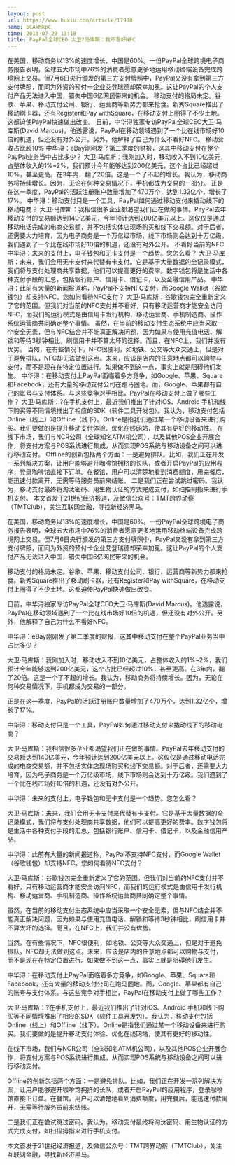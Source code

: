 ```yaml
---
layout: post
url: https://www.huxiu.com/article/17908
name: bCAkMkpC
time: 2013-07-29 13:18
title: PayPal全球CEO 大卫?马库斯：我不看好NFC
---
```

在美国，移动商务以13%的速度增长，中国是60%。一份PayPal全球跨境电子商务报告表明，全球五大市场中76%的消费者愿意更多地运用移动终端设备完成跨境网上交易。但7月6日央行颁发的第三方支付牌照中，PayPal又没有拿到第三方支付牌照，而同为外资的预付卡企业艾登瑞德却荣幸加冕。这让PayPal的个人支付产品无法进入中国，错失中国6亿网民带来的机会。 移动支付的格局未定。谷歌、苹果、移动支付公司、银行、运营商等新势力都来抢食。新秀Square推出了移动刷卡器，还有Register和Pay withSquare，在移动支付上圈得了不少土地。这都迫使PayPal快速做出改变。 日前，中华浔独家专访PayPal全球CEO大卫·马库斯(David Marcus)。他透露说，PayPal在移动领域遇到了一个比在线市场好10倍的机遇，但还没有对外公开。另外，他解释了自己为什么不看好NFC。 移动营收占比超10% 中华浔：eBay刚刚发了第二季度的财报，这其中移动支付在整个PayPal业务当中占比多少？ 大卫·马库斯：我刚加入时，移动收入不到10亿美元，占整体收入的1%~2%，我们预计今年能够达到200亿美元，这个占比已经超过10%，甚至更高。在3年内，翻了20倍。这是一个了不起的增长。我认为，移动商务将持续增长。因为，无论在何种交易情况下，手机都成为交易的一部分。 正是在这一季度，PayPal的活跃注册账户数量增加了470万个，达到1.32亿个，增长了17%。 中华浔：移动支付只是一个工具，PayPal如何通过移动支付来撬动线下的移动电商？ 大卫·马库斯：我相信很多企业都渴望我们正在做的事情。PayPal去年移动支付的交易额达到140亿美元，今年预计达到200亿美元以上。这仅仅是通过移动电话完成的电商交易额，并不包括实体店现场购买和线下交易额。对于后者，还需要大力培育，因为电子商务是一个万亿级市场，线下市场则会达到十万亿级。我们遇到了一个比在线市场好10倍的机遇，还没有对外公开。 不看好当前的NFC 中华浔：未来的支付上，电子钱包和无卡支付是一个趋势。您怎么看？ 大卫·马库斯：未来，我们会用无卡支付来代替有卡支付。它是基于大量数据的全记录模式，我们将与支付处理商共享数据，他们可以提高更好的费率。数字钱包将是生活中各种支付手段的汇总，包括银行账户、信用卡、借记卡，以及金融信用产品。 中华浔：此前有大量的新闻报道称，PayPal不支持NFC支付，而Google Wallet（谷歌钱包）却支持NFC。您如何看待NFC支付？ 大卫·马库斯：谷歌钱包完全重新定义了它的范围。但我们对当前的NFC支付并不看好，只有移动运营商才能安全访问NFC，而我们的运行模式是由信用卡发行机构、移动运营商、手机制造商、操作系统运营商共同确定整个事情。 虽然，在当前的移动支付生态系统中应当采取一个安全无素，但与NFC结合并不能真正解决问题，因为如果与使用充值电话、解锁和等待3秒钟相比，刷信用卡并不算太坏的选择。而且，在NFC上，我们并没有优势。 当然，在有些情况下，NFC很便利，如地铁、公交等大众交通上，但是对于避免排队，NFC却无法做到这点。未来，应该是店内的任意地点都可以购物与支付，而不是现在在特定位置进行。如果做不到这一点，事实上就是阻碍他们发生。 中华浔：在移动支付上PayPal面临着多方竞争，如Google、苹果、Square和Facebook，还有大量的移动支付公司在跑马圈地。而，Google、苹果都有自己的账号与支付体系。与这些竞争对手相比，PayPal在移动支付上做了哪些工作？ 大卫·马库斯：?在手机支付上，最近我们推出了针对iOS、Android 手机和线下购买等不同情境推出了相应的SDK（软件工具开发包）。我认为，移动支付包括Online（线上）和Offline（线下）。Online是指我们通过某一个移动设备来进行购买。我们要做的是提升移动支付体验、优化在线网站，使其有更好的移动性。 在线下市场，我们与NCR公司（全球知名ATM机公司），以及其他POS企业开展合作，将支付方案与POS系统进行集成，从而实现POS系统与移动设备之间可以进行移动支付。 Offline的创新包括两个方面：一是避免排队。比如，我们正在开发一系列解决方案，让用户能够避开咖啡馆拥挤的长队，或者开启PayPal的应用程序，登录咖啡馆直接下订单。在餐馆，用户可以清楚地看到消费额度，用完餐后，能迅速付款离开，无需等待服务员前来结账。 二是我们正在尝试跳过密码。我认为，移动支付最终将淘汰密码、用生物认证的方式完成支付，如扫描拇指来进行手机支付。 本文首发于21世纪经济报道，及微信公众号：TMT跨界动察（TMTClub），关注互联网金融，寻找新经济黑马。

在美国，移动商务以13%的速度增长，中国是60%。一份PayPal全球跨境电子商务报告表明，全球五大市场中76%的消费者愿意更多地运用移动终端设备完成跨境网上交易。但7月6日央行颁发的第三方支付牌照中，PayPal又没有拿到第三方支付牌照，而同为外资的预付卡企业艾登瑞德却荣幸加冕。这让PayPal的个人支付产品无法进入中国，错失中国6亿网民带来的机会。

移动支付的格局未定。谷歌、苹果、移动支付公司、银行、运营商等新势力都来抢食。新秀Square推出了移动刷卡器，还有Register和Pay withSquare，在移动支付上圈得了不少土地。这都迫使PayPal快速做出改变。

日前，中华浔独家专访PayPal全球CEO大卫·马库斯(David Marcus)。他透露说，PayPal在移动领域遇到了一个比在线市场好10倍的机遇，但还没有对外公开。另外，他解释了自己为什么不看好NFC。

中华浔：eBay刚刚发了第二季度的财报，这其中移动支付在整个PayPal业务当中占比多少？

大卫·马库斯：我刚加入时，移动收入不到10亿美元，占整体收入的1%~2%，我们预计今年能够达到200亿美元，这个占比已经超过10%，甚至更高。在3年内，翻了20倍。这是一个了不起的增长。我认为，移动商务将持续增长。因为，无论在何种交易情况下，手机都成为交易的一部分。

正是在这一季度，PayPal的活跃注册账户数量增加了470万个，达到1.32亿个，增长了17%。

中华浔：移动支付只是一个工具，PayPal如何通过移动支付来撬动线下的移动电商？

大卫·马库斯：我相信很多企业都渴望我们正在做的事情。PayPal去年移动支付的交易额达到140亿美元，今年预计达到200亿美元以上。这仅仅是通过移动电话完成的电商交易额，并不包括实体店现场购买和线下交易额。对于后者，还需要大力培育，因为电子商务是一个万亿级市场，线下市场则会达到十万亿级。我们遇到了一个比在线市场好10倍的机遇，还没有对外公开。

中华浔：未来的支付上，电子钱包和无卡支付是一个趋势。您怎么看？

大卫·马库斯：未来，我们会用无卡支付来代替有卡支付。它是基于大量数据的全记录模式，我们将与支付处理商共享数据，他们可以提高更好的费率。数字钱包将是生活中各种支付手段的汇总，包括银行账户、信用卡、借记卡，以及金融信用产品。

中华浔：此前有大量的新闻报道称，PayPal不支持NFC支付，而Google Wallet（谷歌钱包）却支持NFC。您如何看待NFC支付？

大卫·马库斯：谷歌钱包完全重新定义了它的范围。但我们对当前的NFC支付并不看好，只有移动运营商才能安全访问NFC，而我们的运行模式是由信用卡发行机构、移动运营商、手机制造商、操作系统运营商共同确定整个事情。

虽然，在当前的移动支付生态系统中应当采取一个安全无素，但与NFC结合并不能真正解决问题，因为如果与使用充值电话、解锁和等待3秒钟相比，刷信用卡并不算太坏的选择。而且，在NFC上，我们并没有优势。

当然，在有些情况下，NFC很便利，如地铁、公交等大众交通上，但是对于避免排队，NFC却无法做到这点。未来，应该是店内的任意地点都可以购物与支付，而不是现在在特定位置进行。如果做不到这一点，事实上就是阻碍他们发生。

中华浔：在移动支付上PayPal面临着多方竞争，如Google、苹果、Square和Facebook，还有大量的移动支付公司在跑马圈地。而，Google、苹果都有自己的账号与支付体系。与这些竞争对手相比，PayPal在移动支付上做了哪些工作？

大卫·马库斯：?在手机支付上，最近我们推出了针对iOS、Android 手机和线下购买等不同情境推出了相应的SDK（软件工具开发包）。我认为，移动支付包括Online（线上）和Offline（线下）。Online是指我们通过某一个移动设备来进行购买。我们要做的是提升移动支付体验、优化在线网站，使其有更好的移动性。

在线下市场，我们与NCR公司（全球知名ATM机公司），以及其他POS企业开展合作，将支付方案与POS系统进行集成，从而实现POS系统与移动设备之间可以进行移动支付。

Offline的创新包括两个方面：一是避免排队。比如，我们正在开发一系列解决方案，让用户能够避开咖啡馆拥挤的长队，或者开启PayPal的应用程序，登录咖啡馆直接下订单。在餐馆，用户可以清楚地看到消费额度，用完餐后，能迅速付款离开，无需等待服务员前来结账。

二是我们正在尝试跳过密码。我认为，移动支付最终将淘汰密码、用生物认证的方式完成支付，如扫描拇指来进行手机支付。

本文首发于21世纪经济报道，及微信公众号：TMT跨界动察（TMTClub），关注互联网金融，寻找新经济黑马。

